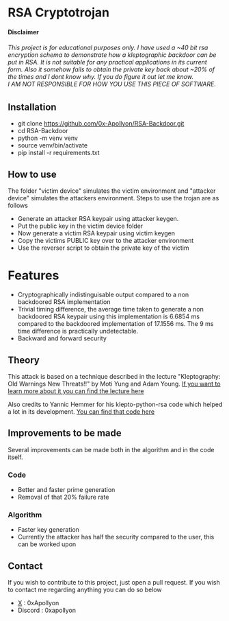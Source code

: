 # RSA Cryptotrojan

#### Disclaimer
###### This project is for educational purposes only. I have used a ~40 bit rsa encryption schema to demonstrate how a kleptographic backdoor can be put in RSA. It is not suitable for any practical applications in its current form. Also it somehow fails to obtain the private key back about ~20% of the times and I dont know why. If you do figure it out let me know. <br> I AM NOT RESPONSIBLE FOR HOW YOU USE THIS PIECE OF SOFTWARE.

## Installation
- git clone https://github.com/0x-Apollyon/RSA-Backdoor.git
- cd RSA-Backdoor
- python -m venv venv
- source venv/bin/activate
- pip install -r requirements.txt

## How to use

The folder "victim device" simulates the victim environment and "attacker device" simulates the attackers environment.
Steps to use the trojan are as follows
- Generate an attacker RSA keypair using attacker keygen.
- Put the public key in the victim device folder
- Now generate a victim RSA keypair using victim keygen
- Copy the victims PUBLIC key over to the attacker environment
- Use the reverser script to obtain the private key of the victim

# Features
- Cryptographically indistinguisable output compared to a non backdoored RSA implementation
- Trivial timing difference, the average time taken to generate a non backdoored RSA keypair using this implementation is 6.6854 ms compared to the backdoored implementation of 17.1556 ms. The 9 ms time difference is practically undetectable.
- Backward and forward security

## Theory

This attack is based on a technique described in the lecture "Kleptography:
Old Warnings New Threats!!" by Moti Yung and Adam Young.
[If you want to learn more about it you can find the lecture here](https://ciencias.medellin.unal.edu.co/eventos/cryptoco/images/presentaciones/CryptoCO_-_Yung_-_Lecture1.pdf)

Also credits to Yannic Hemmer for his klepto-python-rsa code which helped a lot in its development.
[You can find that code here](https://github.com/MeNoSmartBrain/kelpto-python-rsa)

## Improvements to be made

Several improvements can be made both in the algorithm and in the code itself.

### Code
- Better and faster prime generation
- Removal of that 20% failure rate

### Algorithm
- Faster key generation
- Currently the attacker has half the security compared to the user, this can be worked upon

## Contact

If you wish to contribute to this project, just open a pull request. If you wish to contact me regarding anything you can do so below
- [X](https://x.com/0xApollyon) : 0xApollyon
- Discord : 0xapollyon
